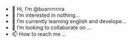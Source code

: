 - 👋 Hi, I’m @busrrrrrrra
- 👀 I’m interested in nothing...
- 🌱 I’m currently learning english and develope...
- 💞️ I’m looking to collaborate on ...
- 📫 How to reach me ...

<!---
laallalala/laallalala is a ✨ special ✨ repository because its `README.md` (this file) appears on your GitHub profile.
You can click the Preview link to take a look at your changes.
--->
